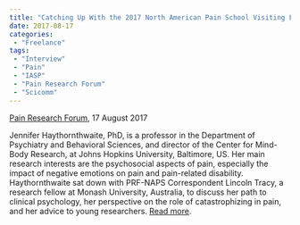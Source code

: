```yaml
---
title: "Catching Up With the 2017 North American Pain School Visiting Faculty: A Conversation with Jennifer Haythornthwaite"
date: 2017-08-17
categories:
 - "Freelance"
tags:
 - "Interview"
 - "Pain"
 - "IASP"
 - "Pain Research Forum" 
 - "Scicomm"
---
```


<!--more-->

[Pain Research Forum](https://www.painresearchforum.org/), 17 August 2017

Jennifer Haythornthwaite, PhD, is a professor in the Department of Psychiatry and Behavioral Sciences, and director of the Center for Mind-Body Research, at Johns Hopkins University, Baltimore, US. Her main research interests are the psychosocial aspects of pain, especially the impact of negative emotions on pain and pain-related disability. Haythornthwaite sat down with PRF-NAPS Correspondent Lincoln Tracy, a research fellow at Monash University, Australia, to discuss her path to clinical psychology, her perspective on the role of catastrophizing in pain, and her advice to young researchers. [Read more](https://www.painresearchforum.org/forums/interview/85243-catching-2017-north-american-pain-school-visiting-faculty-conversation).